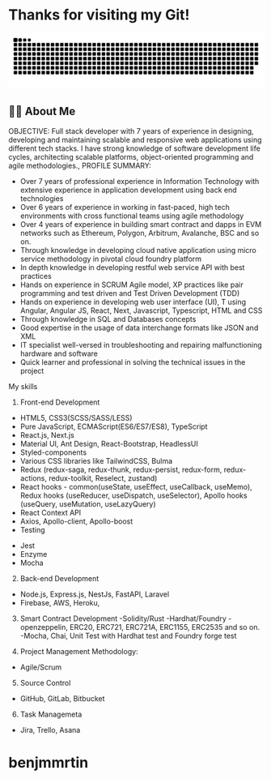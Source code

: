 # Thanks for visiting my Git!

![](https://raw.githubusercontent.com/1999AZZAR/1999AZZAR/main/resources/img/grid-snake.svg)



## 🙋‍♂️ About Me
OBJECTIVE: Full stack developer with 7 years of experience in designing, developing and maintaining scalable and responsive web applications using different tech stacks. I have strong knowledge of software development life cycles, architecting scalable platforms, object-oriented programming and agile methodologies., 
PROFILE SUMMARY:

* Over 7 years of professional experience in Information Technology with extensive experience in application development using back end technologies
* Over 6 years of experience in working in fast-paced, high tech environments with cross functional teams using agile methodology
* Over 4 years of experience in building smart contract and dapps in EVM networks such as Ethereum, Polygon, Arbitrum, Avalanche, BSC and so on.
* Through knowledge in developing cloud native application using micro service methodology in pivotal cloud foundry platform
* In depth knowledge in developing restful web service API with best practices
* Hands on experience in SCRUM Agile model, XP practices like pair programming and test driven and Test Driven Development (TDD)
* Hands on experience in developing web user interface (UI), T using Angular, Angular JS, React, Next, Javascript, Typescript, HTML and CSS
* Through knowledge in SQL and Databases concepts
* Good expertise in the usage of data interchange formats like JSON and XML
* IT specialist well-versed in troubleshooting and repairing malfunctioning hardware and software
* Quick learner and professional in solving the technical issues in the project

My skills
1) Front-end Development
- HTML5, CSS3(SCSS/SASS/LESS)
- Pure JavaScript, ECMAScript(ES6/ES7/ES8), TypeScript
- React.js, Next.js
- Material UI, Ant Design, React-Bootstrap, HeadlessUI
- Styled-components
- Various CSS libraries like TailwindCSS, Bulma
- Redux (redux-saga, redux-thunk, redux-persist, redux-form, redux-actions, redux-toolkit, Reselect, zustand)
- React hooks - common(useState, useEffect, useCallback, useMemo), Redux hooks (useReducer, useDispatch, useSelector), Apollo hooks (useQuery, useMutation, useLazyQuery)
- React Context API
- Axios, Apollo-client, Apollo-boost
- Testing
* Jest
* Enzyme
* Mocha

2) Back-end Development
- Node.js, Express.js, NestJs, FastAPI, Laravel
- Firebase, AWS, Heroku,

3) Smart Contract Development
-Solidity/Rust
-Hardhat/Foundry
-openzeppelin, ERC20, ERC721, ERC721A, ERC1155, ERC2535 and so on.
-Mocha, Chai, Unit Test with Hardhat test and Foundry forge test

4) Project Management Methodology:
- Agile/Scrum

5) Source Control
- GitHub, GitLab, Bitbucket

6) Task Managemeta
- Jira, Trello, Asana
# benjmmrtin
